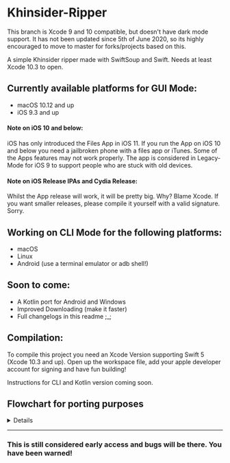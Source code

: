# Khinsider-Ripper

This branch is Xcode 9 and 10 compatible, but doesn't have dark mode support. It has not been updated since 5th of June 2020, so its highly encouraged to move to master for forks/projects based on this.

A simple Khinsider ripper made with SwiftSoup and Swift. Needs at least Xcode 10.3 to open.

## Currently available platforms for GUI Mode:

- macOS 10.12 and up
- iOS 9.3 and up

#### Note on iOS 10 and below:

iOS has only introduced the Files App in iOS 11. If you run the App on iOS 10 and below you need a jailbroken phone with a files app or iTunes. Some of the Apps features may not work properly. The app is considered in Legacy-Mode for iOS 9 to support people who are stuck with old devices.


#### Note on iOS Release IPAs and Cydia Release:

Whilst the App release will work, it will be pretty big. Why? Blame Xcode. If you want smaller releases, please compile it yourself with a valid signature. Sorry.

## Working on CLI Mode for the following platforms:

- macOS
- Linux
- Android (use a terminal emulator or adb shell!)

## Soon to come:

- A Kotlin port for Android and Windows
- Improved Downloading (make it faster)
- Full changelogs in this readme ;_;

## Compilation:

To compile this project you need an Xcode Version supporting Swift 5 (Xcode 10.3 and up). Open up the workspace file, add your apple developer account for signing and have fun building!

Instructions for CLI and Kotlin version coming soon.

## Flowchart for porting purposes
<details>
<img src="https://raw.githubusercontent.com/ptgms/khinsider-ripper/master/githubassets/workings.svg">
</details>

---

### This is still considered early access and bugs will be there. You have been warned!
